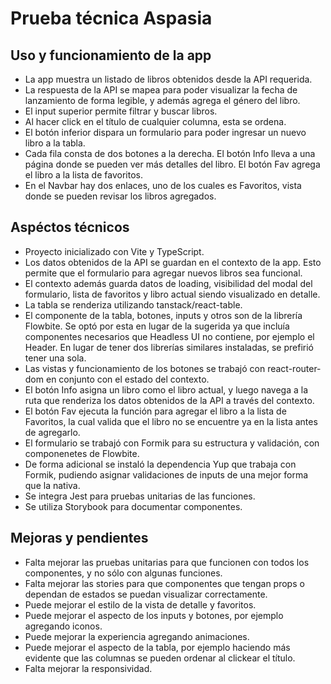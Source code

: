 # Prueba técnica Aspasia

## Uso y funcionamiento de la app
* La app muestra un listado de libros obtenidos desde la API requerida.
* La respuesta de la API se mapea para poder visualizar la fecha de lanzamiento de forma legible, y además agrega el género del libro.
* El input superior permite filtrar y buscar libros.
* Al hacer click en el título de cualquier columna, esta se ordena.
* El botón inferior dispara un formulario para poder ingresar un nuevo libro a la tabla.
* Cada fila consta de dos botones a la derecha. El botón Info lleva a una página donde se pueden ver más detalles del libro. El botón Fav agrega el libro a la lista de favoritos.
* En el Navbar hay dos enlaces, uno de los cuales es Favoritos, vista donde se pueden revisar los libros agregados.

## Aspéctos técnicos
* Proyecto inicializado con Vite y TypeScript.
* Los datos obtenidos de la API se guardan en el contexto de la app. Esto permite que el formulario para agregar nuevos libros sea funcional.
* El contexto además guarda datos de loading, visibilidad del modal del formulario, lista de favoritos y libro actual siendo visualizado en detalle.
* La tabla se renderiza utilizando tanstack/react-table.
* El componente de la tabla, botones, inputs y otros son de la librería Flowbite. Se optó por esta en lugar de la sugerida ya que incluía componentes necesarios que Headless UI no contiene, por ejemplo el Header. En lugar de tener dos librerías similares instaladas, se prefirió tener una sola.
* Las vistas y funcionamiento de los botones se trabajó con react-router-dom en conjunto con el estado del contexto.
* El botón Info asigna un libro como el libro actual, y luego navega a la ruta que renderiza los datos obtenidos de la API a través del contexto.
* El botón Fav ejecuta la función para agregar el libro a la lista de Favoritos, la cual valida que el libro no se encuentre ya en la lista antes de agregarlo.
* El formulario se trabajó con Formik para su estructura y validación, con componenetes de Flowbite.
* De forma adicional se instaló la dependencia Yup que trabaja con Formik, pudiendo asignar validaciones de inputs de una mejor forma que la nativa.
* Se integra Jest para pruebas unitarias de las funciones.
* Se utiliza Storybook para documentar componentes.

## Mejoras y pendientes
* Falta mejorar las pruebas unitarias para que funcionen con todos los componentes, y no sólo con algunas funciones.
* Falta mejorar las stories para que componentes que tengan props o dependan de estados se puedan visualizar correctamente.
* Puede mejorar el estilo de la vista de detalle y favoritos.
* Puede mejorar el aspecto de los inputs y botones, por ejemplo agregando iconos.
* Puede mejorar la experiencia agregando animaciones.
* Puede mejorar el aspecto de la tabla, por ejemplo haciendo más evidente que las columnas se pueden ordenar al clickear el título.
* Falta mejorar la responsividad.